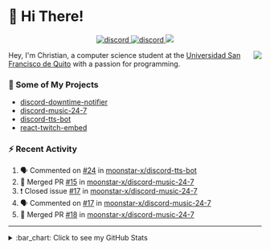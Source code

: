 # :wave: Hi There!

<p align="center">
  <a href="https://discord.gg/mhj3Zsv">
    <img alt="discord" src="https://img.shields.io/discord/730998659008823296.svg?label=&logo=discord&logoColor=ffffff&color=7389D8&labelColor=6A7EC2"/>
  </a>
  <a href="https://twitter.com/moonstar_x99">
    <img alt="discord" src="https://img.shields.io/twitter/follow/moonstar_x99?label=Follow%20Me%21&style=social"/>
  </a>
  <a href="https://badges.pufler.dev">
    <img src="https://badges.pufler.dev/visits/moonstar-x/moonstar-x?style=flat&logo=github">
  </a>
</p>

<img align="right" src="https://media.tenor.com/images/cb8fb20986aac7eef75c8ce6bc3997c0/tenor.gif" />

Hey, I'm Christian, a computer science student at the [Universidad San Francisco de Quito](http://www.usfq.edu.ec/Paginas/Inicio.aspx) with a passion for programming.

### :rocket: Some of My Projects

* [discord-downtime-notifier](https://github.com/moonstar-x/discord-downtime-notifier)
* [discord-music-24-7](https://github.com/moonstar-x/discord-music-24-7)
* [discord-tts-bot](https://github.com/moonstar-x/discord-tts-bot)
* [react-twitch-embed](https://github.com/moonstar-x/react-twitch-embed)

### :zap: Recent Activity

<!--START_SECTION:activity-->
1. 🗣 Commented on [#24](https://github.com/moonstar-x/discord-tts-bot/issues/24) in [moonstar-x/discord-tts-bot](https://github.com/moonstar-x/discord-tts-bot)
2. 🎉 Merged PR [#15](https://github.com/moonstar-x/discord-music-24-7/pull/15) in [moonstar-x/discord-music-24-7](https://github.com/moonstar-x/discord-music-24-7)
3. ❗️ Closed issue [#17](https://github.com/moonstar-x/discord-music-24-7/issues/17) in [moonstar-x/discord-music-24-7](https://github.com/moonstar-x/discord-music-24-7)
4. 🗣 Commented on [#17](https://github.com/moonstar-x/discord-music-24-7/issues/17) in [moonstar-x/discord-music-24-7](https://github.com/moonstar-x/discord-music-24-7)
5. 🎉 Merged PR [#18](https://github.com/moonstar-x/discord-music-24-7/pull/18) in [moonstar-x/discord-music-24-7](https://github.com/moonstar-x/discord-music-24-7)
<!--END_SECTION:activity-->

---

<details>
  <summary>
    :bar_chart: Click to see my GitHub Stats
  </summary>
  <p align="center">
    <br>
    <img alt="GitHub Stats" src="https://github-readme-stats.vercel.app/api?username=moonstar-x&count_private=true&show_icons=true&theme=dracula" />
    <br>
    <img alt="GitHub Top Languages" src="https://github-readme-stats.vercel.app/api/top-langs/?username=moonstar-x&layout=compact&theme=dracula" />
  </p>
</details>
